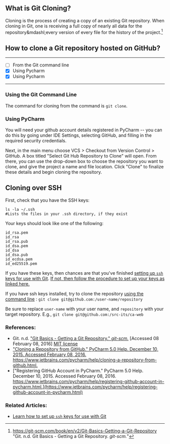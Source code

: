 ## What is Git Cloning?

Cloning is the process of creating a copy of an existing Git repository.  When cloning in Git, one is receiving a full copy of nearly all data for the repository&mdashl;every version of every file for the history of the project.[^git_basics]

## How to clone a Git repository hosted on GitHub?

---

- [ ] From the Git command line
- [x] Using Pycharm
- [x] Using Pycharm

---

### Using the Git Command Line

<!-- Note HTTP and SSH cloning -->

The command for cloning from the command is `git clone`.

<!--

`git clone https://github.com/git/git-scm.com.git`

`git clone https://github.com/git/git-scm.com.git my-git-scm`

The above command does the same thing as the previous one, but the target directory is called 'my-git-scm'.

 -->


### Using PyCharm

You will need your github account details registered in PyCharm -- you can do this by going under IDE Settings, selecting GitHub, and filling in the required security credentials. 

Next, in the main menu choose VCS > Checkout from Version Control > GitHub. A box titled "Select Git Hub Repository to Clone" will open. From there, you can use the drop-down box to choose the repository you want to clone, and give the project a name and file location. Click "Clone" to finalize these details and begin cloning the repository. 

## Cloning over SSH


First, check that you have the SSH keys:

    ls -la ~/.ssh
    #Lists the files in your .ssh directory, if they exist

Your keys should look like one of the following:

```
id_rsa.pem
id_rsa
id_rsa.pub
id_dsa.pem
id_dsa
id_dsa.pub
id_ecdsa.pem
id_ed25519.pem
```

If you have these keys, then chances are that you've finished [setting up `ssh` keys for use with Git](https://github.com/src-its/ca-web/blob/master/content/git_ssh-setup.md). [If not, then follow the procedure to set up your keys as linked here.](https://github.com/src-its/ca-web/blob/master/content/git_ssh-setup.md)

If you have ssh keys installed, try to clone the repository [using the command line]() : `git clone git@github.com:/user-name/repository`

Be sure to replace `user-name` with your user name, and `repository` with your target repository. E.g., `git clone git@github.com:/src-its/ca-web`

### References:

* Git. n.d. ["Git Basics - Getting a Git Repository." *git-scm.*](https://git-scm.com/book/en/v2/Git-Basics-Getting-a-Git-Repository) [Accessed 08 February 08, 2016]  [MIT license](https://github.com/git/git-scm.com/blob/master/MIT-LICENSE.txt)
* ["Cloning a Repository from GitHub." PyCharm 5.0 Help. December 10, 2015. Accessed February 08, 2016. https://www.jetbrains.com/pycharm/help/cloning-a-repository-from-github.html. ](https://www.jetbrains.com/pycharm/help/cloning-a-repository-from-github.html)
* ["Registering GitHub Account in PyCharm." PyCharm 5.0 Help. December 10, 2015. Accessed February 08, 2016. https://www.jetbrains.com/pycharm/help/registering-github-account-in-pycharm.html.](https://www.jetbrains.com/pycharm/help/registering-github-account-in-pycharm.html)

### Related Articles:

* [Learn how to set up `ssh` keys for use with Git](https://github.com/src-its/ca-web/blob/master/content/git_ssh-setup.md)


[^git_basics]: https://git-scm.com/book/en/v2/Git-Basics-Getting-a-Git-Repository "Git. n.d. Git Basics - Getting a Git Repository. *git-scm.*"
